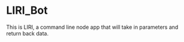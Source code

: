 # LIRI_Bot

This is LIRI, a command line node app that will take in parameters and return back data.
